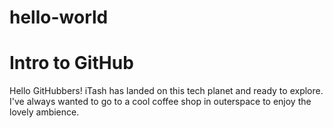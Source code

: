 # hello-world
Intro to GitHub
=======
Hello GitHubbers!
iTash has landed on this tech planet and ready to explore.
I've always wanted to go to a cool coffee shop in outerspace to enjoy the lovely ambience.
